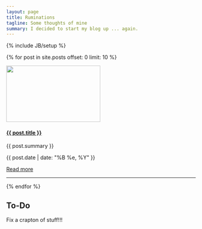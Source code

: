 ```yaml
---
layout: page
title: Ruminations
tagline: Some thoughts of mine
summary: I decided to start my blog up ... again.
---
```

{% include JB/setup %}

{% for post in site.posts offset: 0 limit: 10 %}
<div class="row">
  <div class="span7">
    <div class="row">
      <div class="span2">
        <a href="{{ post.url }}" >
            <img border="0" width="250" height="150" src="/img/posts/{{ post.image }}" alt="">
        </a>
      </div>
      <div class="span5">
		<h4><strong><a href="{{ post.url }}">{{ post.title }}</a></strong></h4>
        <p>
          {{ post.summary }}
        </p>
		<p>
          <i class="icon-calendar"></i> {{ post.date | date: "%B %e, %Y" }}
        </p>
        <p><a href="{{ post.url }}">Read more</a></p>
      </div>
    </div>
	<hr>
  </div>
</div>
{% endfor %}

## To-Do

Fix a crapton of stuff!!!
